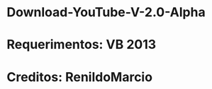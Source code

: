 Download-YouTube-V-2.0-Alpha
============================
Requerimentos: 
VB 2013
============================
Creditos:
RenildoMarcio
============================